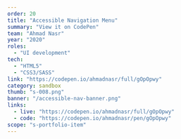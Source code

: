 ```yaml
---
order: 20
title: "Accessible Navigation Menu"
summary: "View it on CodePen"
team: "Ahmad Nasr"
year: "2020"
roles:
  - "UI development"
tech:
  - "HTML5"
  - "CSS3/SASS"
link: "https://codepen.io/ahmadnasr/full/gOpOpwy"
category: sandbox
thumb: "s-008.png"
banner: "/accessible-nav-banner.png"
links:
  - live: "https://codepen.io/ahmadnasr/full/gOpOpwy"
  - code: "https://codepen.io/ahmadnasr/pen/gOpOpwy"
scope: "s-portfolio-item"
---
```


